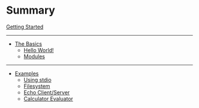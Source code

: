 # Summary

[Getting Started](getting_started.md)

---

- [The Basics](basics/the_basics.md)
  - [Hello World!](basics/hello_world.md)
  - [Modules](basics/modules.md)

---

- [Examples](examples.md)
  - [Using stdio]()
  - [Filesystem]()
  - [Echo Client/Server]()
  - [Calculator Evaluator](./projects/calculator.md)